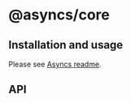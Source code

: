 # @asyncs/core

## Installation and usage

Please see [Asyncs readme](https://github.com/ivan7237d/asyncs).

## API
